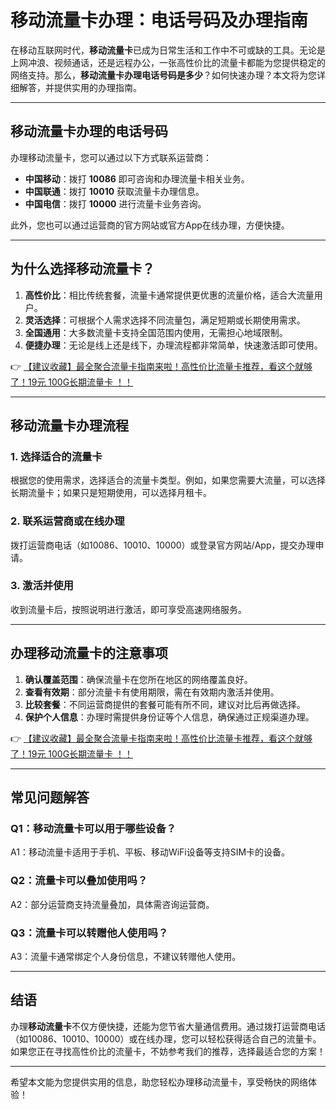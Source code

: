 # 移动流量卡办理：电话号码及办理指南

在移动互联网时代，**移动流量卡**已成为日常生活和工作中不可或缺的工具。无论是上网冲浪、视频通话，还是远程办公，一张高性价比的流量卡都能为您提供稳定的网络支持。那么，**移动流量卡办理电话号码是多少**？如何快速办理？本文将为您详细解答，并提供实用的办理指南。

---

## 移动流量卡办理的电话号码

办理移动流量卡，您可以通过以下方式联系运营商：

- **中国移动**：拨打 **10086** 即可咨询和办理流量卡相关业务。
- **中国联通**：拨打 **10010** 获取流量卡办理信息。
- **中国电信**：拨打 **10000** 进行流量卡业务咨询。

此外，您也可以通过运营商的官方网站或官方App在线办理，方便快捷。

---

## 为什么选择移动流量卡？

1. **高性价比**：相比传统套餐，流量卡通常提供更优惠的流量价格，适合大流量用户。
2. **灵活选择**：可根据个人需求选择不同流量包，满足短期或长期使用需求。
3. **全国通用**：大多数流量卡支持全国范围内使用，无需担心地域限制。
4. **便捷办理**：无论是线上还是线下，办理流程都非常简单，快速激活即可使用。

👉 [【建议收藏】最全聚合流量卡指南来啦！高性价比流量卡推荐，看这个就够了！19元 100G长期流量卡 ！！](https://bit.ly/Liuliangka)

---

## 移动流量卡办理流程

### 1. 选择适合的流量卡
根据您的使用需求，选择适合的流量卡类型。例如，如果您需要大流量，可以选择长期流量卡；如果只是短期使用，可以选择月租卡。

### 2. 联系运营商或在线办理
拨打运营商电话（如10086、10010、10000）或登录官方网站/App，提交办理申请。

### 3. 激活并使用
收到流量卡后，按照说明进行激活，即可享受高速网络服务。

---

## 办理移动流量卡的注意事项

1. **确认覆盖范围**：确保流量卡在您所在地区的网络覆盖良好。
2. **查看有效期**：部分流量卡有使用期限，需在有效期内激活并使用。
3. **比较套餐**：不同运营商提供的套餐可能有所不同，建议对比后再做选择。
4. **保护个人信息**：办理时需提供身份证等个人信息，确保通过正规渠道办理。

👉 [【建议收藏】最全聚合流量卡指南来啦！高性价比流量卡推荐，看这个就够了！19元 100G长期流量卡 ！！](https://bit.ly/Liuliangka)

---

## 常见问题解答

### Q1：移动流量卡可以用于哪些设备？
A1：移动流量卡适用于手机、平板、移动WiFi设备等支持SIM卡的设备。

### Q2：流量卡可以叠加使用吗？
A2：部分运营商支持流量叠加，具体需咨询运营商。

### Q3：流量卡可以转赠他人使用吗？
A3：流量卡通常绑定个人身份信息，不建议转赠他人使用。

---

## 结语

办理**移动流量卡**不仅方便快捷，还能为您节省大量通信费用。通过拨打运营商电话（如10086、10010、10000）或在线办理，您可以轻松获得适合自己的流量卡。如果您正在寻找高性价比的流量卡，不妨参考我们的推荐，选择最适合您的方案！

---

希望本文能为您提供实用的信息，助您轻松办理移动流量卡，享受畅快的网络体验！